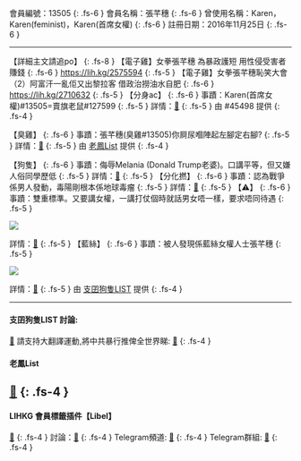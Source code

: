 會員編號：13505
{: .fs-6 }
會員名稱：張芊穗
{: .fs-6 }
曾使用名稱：Karen，Karen(feminist)，Karen(首席女權)
{: .fs-6 }
註冊日期：2016年11月25日
{: .fs-6 }

---

<div class="code-example" markdown="1">

【詳細主文請追po】
{: .fs-8 }
【電子雞】女拳張芊穗 為暴政護短 用性侵受害者賺錢
{: .fs-6 }
https://lih.kg/2575594
{: .fs-5 }
【電子雞】女拳張芊穗恥笑大會（2）阿富汗一亂佢又出黎拉客 借政治撈油水自肥
{: .fs-6 }
https://lih.kg/2710632
{: .fs-5 }
【分身ac】
{: .fs-6 }
事蹟：Karen(首席女權)#13505=賣旗老鼠#127599
{: .fs-5 }
詳情：[🔗](https://lih.kg/2710632)
{: .fs-5 }
由 #45498 提供
{: .fs-4 }

</div>
<div class="code-example" markdown="1">

【臭雞】
{: .fs-6 }
事蹟：張芊穗(臭雞#13505)你屙尿嗰陣起左腳定右腳?
{: .fs-5 }
詳情：[🔗](https://lih.kg/2381388)
{: .fs-5 }
由 [老鳳List](#老鳳list) 提供
{: .fs-4 }
</div>
<div class="code-example" markdown="1">

【狗隻】
{: .fs-6 }
事蹟：侮辱Melania (Donald Trump老婆)。口講平等，但又嫌人俗同學歷低
{: .fs-5 }
詳情：[🔗](https://lih.kg/gBpPNT)
{: .fs-5 }
【分化撚】
{: .fs-6 }
事蹟：認為戰爭係男人發動，毒陽剛根本係地球毒瘤
{: .fs-5 }
詳情：[🔗](https://lihkg.com/thread/2902088/page/8)
{: .fs-5 }
【⚠️】
{: .fs-6 }
事蹟：雙重標準。又要講女權，一講打仗個時就話男女唔一樣，要求唔同待遇
{: .fs-5 }

![](https://na.cx/i/US9rRHs.png)


詳情：[🔗](https://lih.kg/whAJEiX)
{: .fs-5 }
【藍絲】
{: .fs-6 }
事蹟：被人發現係藍絲女權人士張芊穗
{: .fs-5 }

![](https://na.cx/i/nuRuUC9.png)


詳情：[🔗](https://lih.kg/suCsdaX)
{: .fs-5 }
由 [支囝狗隻LIST](#支囝狗隻list-討論) 提供
{: .fs-4 }

</div>

-------------
#### 支囝狗隻LIST 討論: 
[🔗](https://lih.kg/2908480)
請支持大翻譯運動,將中共暴行推俾全世界睇: [🔗](https://twitter.com/tgtm_official)
{: .fs-4 }
#### 老鳳List
[🔗](https://lihkg.com/thread/2808424)
{: .fs-4 }
-------------
#### LIHKG 會員標籤插件【Libel】
[🔗](https://kitce.github.io/libel)
{: .fs-4 }
討論：[🔗](https://lih.kg/2841778)
{: .fs-4 }
Telegram頻道: [🔗](https://t.me/LibelOfficialChannel)
{: .fs-4 }
Telegram群組: [🔗](https://t.me/LibelOfficialGroup)
{: .fs-4 }
